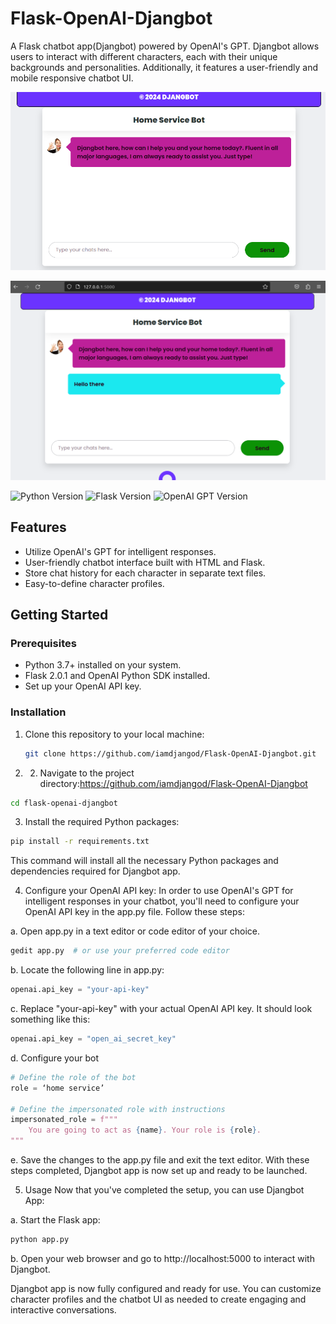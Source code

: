 # Flask-OpenAI-Djangbot
A Flask chatbot app(Djangbot) powered by OpenAI's GPT. Djangbot allows users to interact with different characters, each with their unique backgrounds and personalities. Additionally, it features a user-friendly and mobile responsive chatbot UI.

![ScreenShot](https://github.com/iamdjangod/flask_openai_djangbot/blob/main/djangbot_1.png)


![ScreenShot](https://github.com/iamdjangod/flask_openai_djangbot/blob/main/djangbot_2.png)


![Python Version](https://img.shields.io/badge/Python-3.7%20%7C%203.8%20%7C%203.9-blue)
![Flask Version](https://img.shields.io/badge/Flask-2.0.1-green)
![OpenAI GPT Version](https://img.shields.io/badge/OpenAI%20GPT-3.5%20Turbo-yellow)


## Features

- Utilize OpenAI's GPT for intelligent responses.
- User-friendly chatbot interface built with HTML and Flask.
- Store chat history for each character in separate text files.
- Easy-to-define character profiles.

## Getting Started

### Prerequisites

- Python 3.7+ installed on your system.
- Flask 2.0.1 and OpenAI Python SDK installed.
- Set up your OpenAI API key.

### Installation

1. Clone this repository to your local machine:

   ```bash
   git clone https://github.com/iamdjangod/Flask-OpenAI-Djangbot.git
    ```

2. 2. Navigate to the project directory:https://github.com/iamdjangod/Flask-OpenAI-Djangbot
```bash
cd flask-openai-djangbot
```
3. Install the required Python packages:
```bash
pip install -r requirements.txt
```
This command will install all the necessary Python packages and dependencies required for Djangbot app.


4. Configure your OpenAI API key:
In order to use OpenAI's GPT for intelligent responses in your chatbot, you'll need to configure your OpenAI API key in the app.py file. Follow these steps:

a. Open app.py in a text editor or code editor of your choice.
```bash
gedit app.py  # or use your preferred code editor
```
b. Locate the following line in app.py:
```python
openai.api_key = "your-api-key"
```
c. Replace "your-api-key" with your actual OpenAI API key. It should look something like this:
```python
openai.api_key = "open_ai_secret_key"
```
d. Configure your bot
```python
# Define the role of the bot
role = ‘home service’

# Define the impersonated role with instructions
impersonated_role = f"""
    You are going to act as {name}. Your role is {role}.
"""
```
e. Save the changes to the app.py file and exit the text editor.
With these steps completed, Djangbot app is now set up and ready to be launched.

5. Usage
Now that you've completed the setup, you can use Djangbot App:


a. Start the Flask app:
```bash
python app.py
```
b. Open your web browser and go to http://localhost:5000 to interact with Djangbot.

Djangbot app is now fully configured and ready for use. You can customize character profiles and the chatbot UI as needed to create engaging and interactive conversations.


